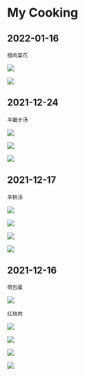 # My Cooking

## 2022-01-16

```
腊肉菜花
```

![](images\2022\20220116_MeatCauliflower_01.jpg)

![](images\2022\20220116_MeatCauliflower_02.jpg)

## 2021-12-24

```
羊蝎子汤
```

![](images\2021\20211224_LambSoup_01.jpg)

![](images\2021\20211224_LambSoup_02.jpg)

![](images\2021\20211224_LambSoup_03.jpg)

## 2021-12-17

```
羊排汤
```

![](images\2021\20211217_LambSoup_01.jpg)

![](images\2021\20211217_LambSoup_02.jpg)

![](images\2021\20211217_LambSoup_03.jpg)

![](images\2021\20211217_LambSoup_04.jpg)

## 2021-12-16

```
荷包蛋
```

![](images\2021\20211216_egg_01.jpg)

```
红烧肉
```

![](images\2021\20211216_BraisedPork_01.jpg)

![](images\2021\20211216_BraisedPork_02.jpg)

![](images\2021\20211216_BraisedPork_03.jpg)

![](images\2021\20211216_BraisedPork_04.jpg)
